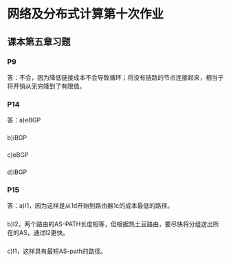 # 网络及分布式计算第十次作业
## 课本第五章习题
### P9
答：不会，因为降低链接成本不会导致循环；将没有链路的节点连接起来，相当于将开销从无穷降到了有限值。
### P14
答：a)eBGP
### 
b)iBGP
### 
c)eBGP
### 
d)iBGP
### P15
答：a)I1，因为这样是从1d开始到路由器1c的成本最低的路径。
### 
b)I2，两个路由的AS-PATH长度相等，但根据热土豆路由，要尽快将分组送出所在的AS，通过I2更快。
### 
c)I1，这样具有最短AS-path的路径。